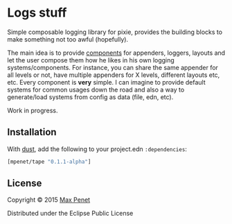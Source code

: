 # Logs stuff

Simple composable logging library for pixie, provides the building
blocks to make something not too awful (hopefully).

The main idea is to provide
[components](https://github.com/mpenet/component) for appenders,
loggers, layouts and let the user compose them how he likes in his own
logging systems/components. For instance, you can share the same
appender for all levels or not, have multiple appenders for X levels,
different layouts etc, etc. Every component is **very** simple. I can
imagine to provide default systems for common usages down the road and
also a way to generate/load systems from config as data (file, edn,
etc).

Work in progress.

## Installation

With [dust](https://github.com/pixie-lang/dust), add the following to
your project.edn `:dependencies`:

```clojure
[mpenet/tape "0.1.1-alpha"]
```

## License

Copyright © 2015 [Max Penet](https://twitter.com/mpenet)

Distributed under the Eclipse Public License
